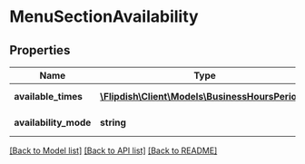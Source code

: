# MenuSectionAvailability

## Properties
Name | Type | Description | Notes
------------ | ------------- | ------------- | -------------
**available_times** | [**\Flipdish\\Client\Models\BusinessHoursPeriod[]**](BusinessHoursPeriod.md) | Available times | [optional] 
**availability_mode** | **string** | Availability mode | [optional] 

[[Back to Model list]](../README.md#documentation-for-models) [[Back to API list]](../README.md#documentation-for-api-endpoints) [[Back to README]](../README.md)


